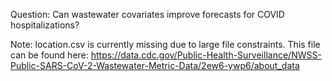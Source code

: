 Question: Can wastewater covariates improve forecasts for COVID hospitalizations?

Note: location.csv is currently missing due to large file constraints. This file can be found here: https://data.cdc.gov/Public-Health-Surveillance/NWSS-Public-SARS-CoV-2-Wastewater-Metric-Data/2ew6-ywp6/about_data

